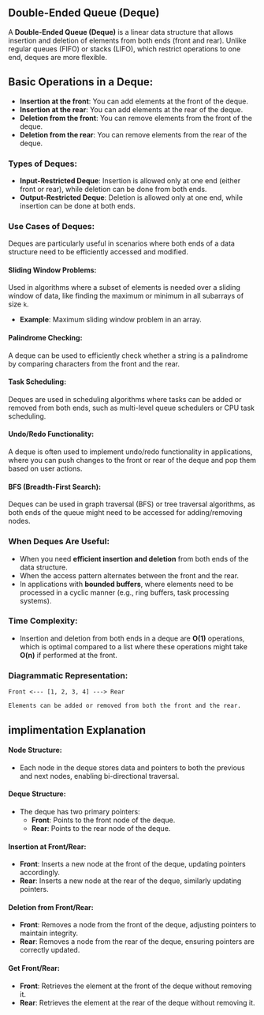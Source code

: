 ## Double-Ended Queue (Deque)

A **Double-Ended Queue (Deque)** is a linear data structure that allows insertion and deletion of elements from both ends (front and rear). Unlike regular queues (FIFO) or stacks (LIFO), which restrict operations to one end, deques are more flexible.

## Basic Operations in a Deque:

- **Insertion at the front**: You can add elements at the front of the deque.
- **Insertion at the rear**: You can add elements at the rear of the deque.
- **Deletion from the front**: You can remove elements from the front of the deque.
- **Deletion from the rear**: You can remove elements from the rear of the deque.

### Types of Deques:

- **Input-Restricted Deque**: Insertion is allowed only at one end (either front or rear), while deletion can be done from both ends.
- **Output-Restricted Deque**: Deletion is allowed only at one end, while insertion can be done at both ends.

### Use Cases of Deques:

Deques are particularly useful in scenarios where both ends of a data structure need to be efficiently accessed and modified.

#### Sliding Window Problems:

Used in algorithms where a subset of elements is needed over a sliding window of data, like finding the maximum or minimum in all subarrays of size `k`.

- **Example**: Maximum sliding window problem in an array.

#### Palindrome Checking:

A deque can be used to efficiently check whether a string is a palindrome by comparing characters from the front and the rear.

#### Task Scheduling:

Deques are used in scheduling algorithms where tasks can be added or removed from both ends, such as multi-level queue schedulers or CPU task scheduling.

#### Undo/Redo Functionality:

A deque is often used to implement undo/redo functionality in applications, where you can push changes to the front or rear of the deque and pop them based on user actions.

#### BFS (Breadth-First Search):

Deques can be used in graph traversal (BFS) or tree traversal algorithms, as both ends of the queue might need to be accessed for adding/removing nodes.

### When Deques Are Useful:

- When you need **efficient insertion and deletion** from both ends of the data structure.
- When the access pattern alternates between the front and the rear.
- In applications with **bounded buffers**, where elements need to be processed in a cyclic manner (e.g., ring buffers, task processing systems).

### Time Complexity:

- Insertion and deletion from both ends in a deque are **O(1)** operations, which is optimal compared to a list where these operations might take **O(n)** if performed at the front.

### Diagrammatic Representation:

    Front <--- [1, 2, 3, 4] ---> Rear

    Elements can be added or removed from both the front and the rear.


## implimentation Explanation

#### Node Structure:
- Each node in the deque stores data and pointers to both the previous and next nodes, enabling bi-directional traversal.

#### Deque Structure:
- The deque has two primary pointers:
  - **Front**: Points to the front node of the deque.
  - **Rear**: Points to the rear node of the deque.

#### Insertion at Front/Rear:
- **Front**: Inserts a new node at the front of the deque, updating pointers accordingly.
- **Rear**: Inserts a new node at the rear of the deque, similarly updating pointers.

#### Deletion from Front/Rear:
- **Front**: Removes a node from the front of the deque, adjusting pointers to maintain integrity.
- **Rear**: Removes a node from the rear of the deque, ensuring pointers are correctly updated.

#### Get Front/Rear:
- **Front**: Retrieves the element at the front of the deque without removing it.
- **Rear**: Retrieves the element at the rear of the deque without removing it.
